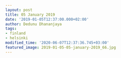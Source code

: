 ```yaml
---
layout: post
title: 05 January 2019
date: '2019-01-05T12:37:00.000+02:00'
author: Dedunu Dhananjaya
tags:
- finland
- helsinki
modified_time: '2020-06-07T12:37:36.745+03:00'
featured_image: 2019-01-05-05-january-2019_66.jpg
---
```

